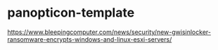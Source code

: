 # panopticon-template

https://www.bleepingcomputer.com/news/security/new-gwisinlocker-ransomware-encrypts-windows-and-linux-esxi-servers/
